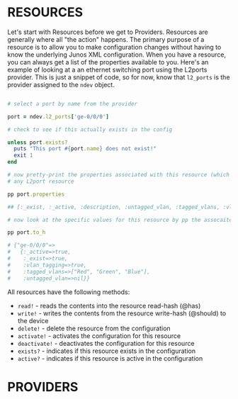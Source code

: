 # RESOURCES

Let's start with Resources before we get to Providers.  Resources are generally where all "the action" happens. 
The primary purpose of a resource is to allow you to make configuration changes without having to know
the underlying Junos XML configuration.  When you have a resource, you can always get a list of the properties 
available to you.  Here's an example of looking at a an ethernet switching port using the L2ports provider.
This is just a snippet of code, so for now, know that `l2_ports` is the provider assigned to the `ndev` object.

```ruby

# select a port by name from the provider

port = ndev.l2_ports['ge-0/0/0']

# check to see if this actually exists in the config

unless port.exists?
  puts "This port #{port.name} does not exist!"
  exit 1
end

# now pretty-print the properties associated with this resource (which would be the same list for
# any L2port resource

pp port.properties

## [:_exist, :_active, :description, :untagged_vlan, :tagged_vlans, :vlan_tagging]

# now look at the specific values for this resource by pp the assocaite hash

pp port.to_h

# {"ge-0/0/0"=>
#   {:_active=>true,
#    :_exist=>true,
#    :vlan_tagging=>true,
#    :tagged_vlans=>["Red", "Green", "Blue"],
#    :untagged_vlan=>nil}}
```

All resources have the following methods:

  - `read!` - reads the contents into the resource read-hash (@has)
  - `write!` - writes the contents from the resource write-hash (@should) to the device
  - `delete!` - delete the resource from the configuration
  - `activate!` - activates the configuration for this resource
  - `deactivate!` - deactivates the configuration for this resource
  - `exists?` - indicates if this resource exists in the configuration
  - `active?` - indicates if this resource is active in the configuration

# PROVIDERS


  
